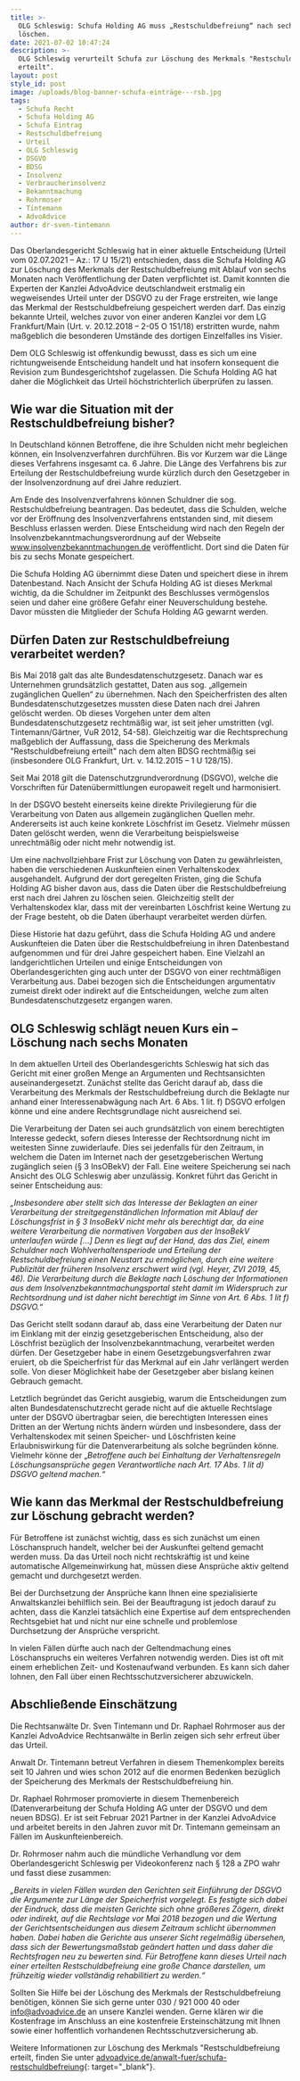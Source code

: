 ```yaml
---
title: >-
  OLG Schleswig: Schufa Holding AG muss „Restschuldbefreiung“ nach sechs Monaten
  löschen.
date: 2021-07-02 10:47:24
description: >-
  OLG Schleswig verurteilt Schufa zur Löschung des Merkmals "Restschuldbefreiung
  erteilt".
layout: post
style_id: post
image: /uploads/blog-banner-schufa-einträge---rsb.jpg
tags:
  - Schufa Recht
  - Schufa Holding AG
  - Schufa Eintrag
  - Restschuldbefreiung
  - Urteil
  - OLG Schleswig
  - DSGVO
  - BDSG
  - Insolvenz
  - Verbraucherinsolvenz
  - Bekanntmachung
  - Rohrmoser
  - Tintemann
  - AdvoAdvice
author: dr-sven-tintemann
---
```

Das Oberlandesgericht Schleswig hat in einer aktuelle Entscheidung (Urteil vom 02.07.2021 – Az.: 17 U 15/21) entschieden, dass die Schufa Holding AG zur Löschung des Merkmals der Restschuldbefreiung mit Ablauf von sechs Monaten nach Veröffentlichung der Daten verpflichtet ist. Damit konnten die Experten der Kanzlei AdvoAdvice deutschlandweit erstmalig ein wegweisendes Urteil unter der DSGVO zu der Frage erstreiten, wie lange das Merkmal der Restschuldbefreiung gespeichert werden darf. Das einzig bekannte Urteil, welches zuvor von einer anderen Kanzlei vor dem LG Frankfurt/Main (Urt. v. 20.12.2018 – 2-05 O 151/18) erstritten wurde, nahm maßgeblich die besonderen Umstände des dortigen Einzelfalles ins Visier.

Dem OLG Schleswig ist offenkundig bewusst, dass es sich um eine richtungweisende Entscheidung handelt und hat insofern konsequent die Revision zum Bundesgerichtshof zugelassen. Die Schufa Holding AG hat daher die Möglichkeit das Urteil höchstrichterlich überprüfen zu lassen.

## **Wie war die Situation mit der Restschuldbefreiung bisher?**

In Deutschland können Betroffene, die ihre Schulden nicht mehr begleichen können, ein Insolvenzverfahren durchführen. Bis vor Kurzem war die Länge dieses Verfahrens insgesamt ca. 6 Jahre. Die Länge des Verfahrens bis zur Erteilung der Restschuldbefreiung wurde kürzlich durch den Gesetzgeber in der Insolvenzordnung auf drei Jahre reduziert.

Am Ende des Insolvenzverfahrens können Schuldner die sog. Restschuldbefreiung beantragen. Das bedeutet, dass die Schulden, welche vor der Eröffnung des Insolvenzverfahrens entstanden sind, mit diesem Beschluss erlassen werden. Diese Entscheidung wird nach den Regeln der Insolvenzbekanntmachungsverordnung auf der Webseite www.insolvenzbekanntmachungen.de veröffentlicht. Dort sind die Daten für bis zu sechs Monate gespeichert.

Die Schufa Holding AG übernimmt diese Daten und speichert diese in ihrem Datenbestand. Nach Ansicht der Schufa Holding AG ist dieses Merkmal wichtig, da die Schuldner im Zeitpunkt des Beschlusses vermögenslos seien und daher eine größere Gefahr einer Neuverschuldung bestehe. Davor müssten die Mitglieder der Schufa Holding AG gewarnt werden.

## **Dürfen Daten zur Restschuldbefreiung verarbeitet werden?**

Bis Mai 2018 galt das alte Bundesdatenschutzgesetz. Danach war es Unternehmen grundsätzlich gestattet, Daten aus sog. „allgemein zugänglichen Quellen“ zu übernehmen. Nach den Speicherfristen des alten Bundesdatenschutzgesetzes mussten diese Daten nach drei Jahren gelöscht werden. Ob dieses Vorgehen unter dem alten Bundesdatenschutzgesetz rechtmäßig war, ist seit jeher umstritten (vgl. Tintemann/Gärtner, VuR 2012, 54-58). Gleichzeitig war die Rechtsprechung maßgeblich der Auffassung, dass die Speicherung des Merkmals "Restschuldbefreiung erteilt" nach dem alten BDSG rechtmäßig sei (insbesondere OLG Frankfurt, Urt. v. 14.12.2015 – 1 U 128/15).

Seit Mai 2018 gilt die Datenschutzgrundverordnung (DSGVO), welche die Vorschriften für Datenübermittlungen europaweit regelt und harmonisiert.

In der DSGVO besteht einerseits keine direkte Privilegierung für die Verarbeitung von Daten aus allgemein zugänglichen Quellen mehr. Andererseits ist auch keine konkrete Löschfrist im Gesetz. Vielmehr müssen Daten gelöscht werden, wenn die Verarbeitung beispielsweise unrechtmäßig oder nicht mehr notwendig ist.

Um eine nachvollziehbare Frist zur Löschung von Daten zu gewährleisten, haben die verschiedenen Auskunfteien einen Verhaltenskodex ausgehandelt. Aufgrund der dort geregelten Fristen, ging die Schufa Holding AG bisher davon aus, dass die Daten über die Restschuldbefreiung erst nach drei Jahren zu löschen seien. Gleichzeitig stellt der Verhaltenskodex klar, dass mit der vereinbarten Löschfrist keine Wertung zu der Frage besteht, ob die Daten überhaupt verarbeitet werden dürfen.

Diese Historie hat dazu geführt, dass die Schufa Holding AG und andere Auskunfteien die Daten über die Restschuldbefreiung in ihren Datenbestand aufgenommen und für drei Jahre gespeichert haben. Eine Vielzahl an landgerichtlichen Urteilen und einige Entscheidungen von Oberlandesgerichten ging auch unter der DSGVO von einer rechtmäßigen Verarbeitung aus. Dabei bezogen sich die Entscheidungen argumentativ zumeist direkt oder indirekt auf die Entscheidungen, welche zum alten Bundesdatenschutzgesetz ergangen waren.

## **OLG Schleswig schlägt neuen Kurs ein – Löschung nach sechs Monaten**

In dem aktuellen Urteil des Oberlandesgerichts Schleswig hat sich das Gericht mit einer großen Menge an Argumenten und Rechtsansichten auseinandergesetzt. Zunächst stellte das Gericht darauf ab, dass die Verarbeitung des Merkmals der Restschuldbefreiung durch die Beklagte nur anhand einer Interessenabwägung nach Art. 6 Abs. 1 lit. f) DSGVO erfolgen könne und eine andere Rechtsgrundlage nicht ausreichend sei.

Die Verarbeitung der Daten sei auch grundsätzlich von einem berechtigten Interesse gedeckt, sofern dieses Interesse der Rechtsordnung nicht im weitesten Sinne zuwiderlaufe. Dies sei jedenfalls für den Zeitraum, in welchem die Daten im Internet nach der gesetzgeberischen Wertung zugänglich seien (§ 3 InsOBekV) der Fall. Eine weitere Speicherung sei nach Ansicht des OLG Schleswig aber unzulässig. Konkret führt das Gericht in seiner Entscheidung aus:

*„Insbesondere aber stellt sich das Interesse der Beklagten an einer Verarbeitung der streitgegenständlichen Information mit Ablauf der Löschungsfrist in § 3 InsoBekV nicht mehr als berechtigt dar, da eine weitere Verarbeitung die normativen Vorgaben aus der InsoBekV unterlaufen würde \[…\] Denn es liegt auf der Hand, das das Ziel, einem Schuldner nach Wohlverhaltensperiode und Erteilung der Restschuldbefreiung einen Neustart zu ermöglichen, durch eine weitere Publizität der früheren Insolvenz erschwert wird (vgl. Heyer, ZVI 2019, 45, 46). Die Verarbeitung durch die Beklagte nach Löschung der Informationen aus dem Insolvenzbekanntmachungsportal steht damit im Widerspruch zur Rechtsordnung und ist daher nicht berechtigt im Sinne von Art. 6 Abs. 1 lit f) DSGVO.*“

Das Gericht stellt sodann darauf ab, dass eine Verarbeitung der Daten nur im Einklang mit der einzig gesetzgeberischen Entscheidung, also der Löschfrist bezüglich der Insolvenzbekanntmachung, verarbeitet werden dürfen. Der Gesetzgeber habe in einem Gesetzgebungsverfahren zwar eruiert, ob die Speicherfrist für das Merkmal auf ein Jahr verlängert werden solle. Von dieser Möglichkeit habe der Gesetzgeber aber bislang keinen Gebrauch gemacht.

Letztlich begründet das Gericht ausgiebig, warum die Entscheidungen zum alten Bundesdatenschutzrecht gerade nicht auf die aktuelle Rechtslage unter der DSGVO übertragbar seien, die berechtigten Interessen eines Dritten an der Wertung nichts ändern würden und insbesondere, dass der Verhaltenskodex mit seinen Speicher- und Löschfristen keine Erlaubniswirkung für die Datenverarbeitung als solche begründen könne. Vielmehr könne der „*Betroffene auch bei Einhaltung der Verhaltensregeln Löschungsansprüche gegen Verantwortliche nach Art. 17 Abs. 1 lit d) DSGVO geltend machen.“*

## **Wie kann das Merkmal der Restschuldbefreiung zur Löschung gebracht werden?**

Für Betroffene ist zunächst wichtig, dass es sich zunächst um einen Löschanspruch handelt, welcher bei der Auskunftei geltend gemacht werden muss. Da das Urteil noch nicht rechtskräftig ist und keine automatische Allgemeinwirkung hat, müssen diese Ansprüche aktiv geltend gemacht und durchgesetzt werden.

Bei der Durchsetzung der Ansprüche kann Ihnen eine spezialisierte Anwaltskanzlei behilflich sein. Bei der Beauftragung ist jedoch darauf zu achten, dass die Kanzlei tatsächlich eine Expertise auf dem entsprechenden Rechtsgebiet hat und nicht nur eine schnelle und problemlose Durchsetzung der Ansprüche verspricht.

In vielen Fällen dürfte auch nach der Geltendmachung eines Löschanspruchs ein weiteres Verfahren notwendig werden. Dies ist oft mit einem erheblichen Zeit- und Kostenaufwand verbunden. Es kann sich daher lohnen, den Fall über einen Rechtsschutzversicherer abzuwickeln.

## **Abschließende Einschätzung**

Die Rechtsanwälte Dr. Sven Tintemann und Dr. Raphael Rohrmoser aus der Kanzlei AdvoAdvice Rechtsanwälte in Berlin zeigen sich sehr erfreut über das Urteil.

Anwalt Dr. Tintemann betreut Verfahren in diesem Themenkomplex bereits seit 10 Jahren und wies schon 2012 auf die enormen Bedenken bezüglich der Speicherung des Merkmals der Restschuldbefreiung hin.

Dr. Raphael Rohrmoser promovierte in diesem Themenbereich (Datenverarbeitung der Schufa Holding AG unter der DSGVO und dem neuen BDSG). Er ist seit Februar 2021 Partner in der Kanzlei AdvoAdvice und arbeitet bereits in den Jahren zuvor mit Dr. Tintemann gemeinsam an Fällen im Auskunfteienbereich.

Dr. Rohrmoser nahm auch die mündliche Verhandlung vor dem Oberlandesgericht Schleswig per Videokonferenz nach § 128 a ZPO wahr und fasst diese zusammen:

*„Bereits in vielen Fällen wurden den Gerichten seit Einführung der DSGVO die Argumente zur Länge der Speicherfrist vorgelegt. Es festigte sich dabei der Eindruck, dass die meisten Gerichte sich ohne größeres Zögern, direkt oder indirekt, auf die Rechtslage vor Mai 2018 bezogen und die Wertung der Gerichtsentscheidungen aus diesem Zeitraum schlicht übernommen haben. Dabei haben die Gerichte aus unserer Sicht regelmäßig übersehen, dass sich der Bewertungsmaßstab geändert hatten und dass daher die Rechtsfragen neu zu bewerten sind. Für Betroffene kann dieses Urteil nach einer erteilten Restschuldbefreiung eine große Chance darstellen, um frühzeitig wieder vollständig rehabilitiert zu werden.“*

Sollten Sie Hilfe bei der Löschung des Merkmals der Restschuldbefreiung benötigen, können Sie sich gerne unter 030 / 921 000 40 oder [info@advoadvice.de](mailto:info@advoadvice.de) an unsere Kanzlei wenden. Gerne klären wir die Kostenfrage im Anschluss an eine kostenfreie Ersteinschätzung mit Ihnen sowie einer hoffentlich vorhandenen Rechtsschutzversicherung ab.

Weitere Informationen zur Löschung des Merkmals "Restschuldbefreiung erteilt, finden Sie unter [advoadvice.de/anwalt-fuer/schufa-restschuldbefreiung](){: target="_blank"}.&nbsp;